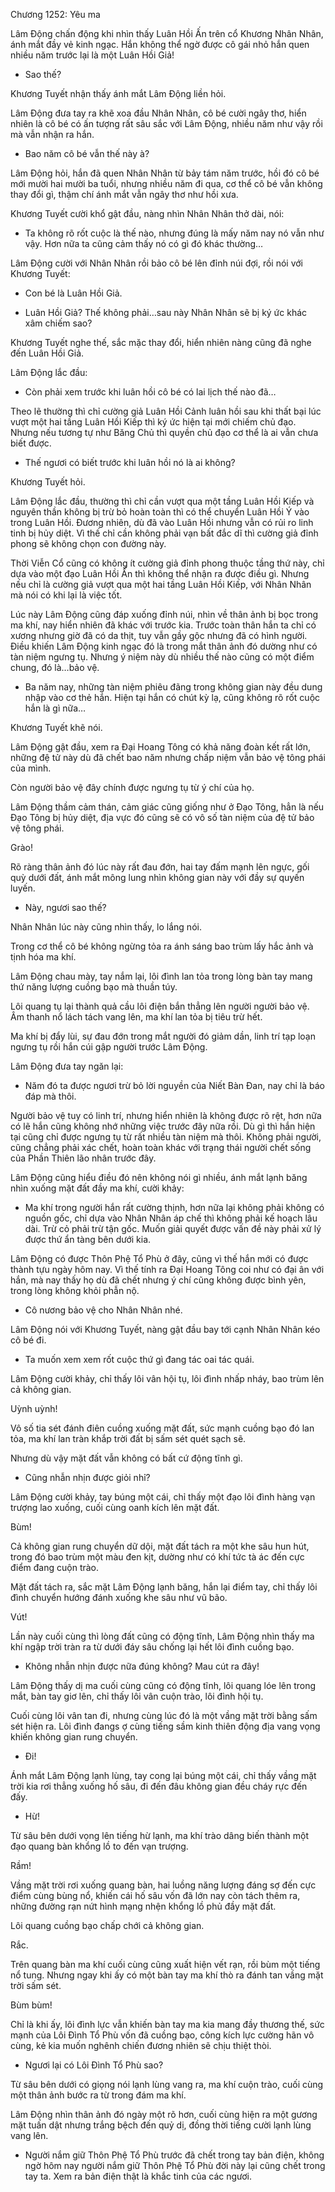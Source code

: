 




Chương 1252: Yêu ma


Lâm Động chấn động khi nhìn thấy Luân Hồi Ấn trên cổ Khương Nhân Nhân, ánh mắt đầy vẻ kinh ngạc. Hắn không thể ngờ được cô gái nhỏ hắn quen nhiều năm trước lại là một Luân Hồi Giả!

- Sao thế?

Khương Tuyết nhận thấy ánh mắt Lâm Động liền hỏi.

Lâm Động đưa tay ra khẽ xoa đầu Nhân Nhân, cô bé cười ngây thơ, hiển nhiên là cô bé có ấn tượng rất sâu sắc với Lâm Động, nhiều năm như vậy rồi mà vẫn nhận ra hắn.

- Bao năm cô bé vẫn thế này à?

Lâm Động hỏi, hắn đã quen Nhân Nhân từ bảy tám năm trước, hồi đó cô bé mới mười hai mười ba tuổi, nhưng nhiều năm đi qua, cơ thể cô bé vẫn không thay đổi gì, thậm chí ánh mắt vẫn ngây thơ như hồi xưa.

Khương Tuyết cười khổ gật đầu, nàng nhìn Nhân Nhân thở dài, nói:

- Ta không rõ rốt cuộc là thế nào, nhưng đúng là mấy năm nay nó vẫn như vậy. Hơn nữa ta cũng cảm thấy nó có gì đó khác thường…

Lâm Động cười với Nhân Nhân rồi bảo cô bé lên đỉnh núi đợi, rồi nói với Khương Tuyết:

- Con bé là Luân Hồi Giả.

- Luân Hồi Giả? Thế không phải…sau này Nhân Nhân sẽ bị ký ức khác xâm chiếm sao?

Khương Tuyết nghe thế, sắc mặc thay đổi, hiển nhiên nàng cũng đã nghe đến Luân Hồi Giả.

Lâm Động lắc đầu:

- Còn phải xem trước khi luân hồi cô bé có lai lịch thế nào đã…

Theo lẽ thường thì chỉ cường giả Luân Hồi Cảnh luân hồi sau khi thất bại lúc vượt một hai tầng Luân Hồi Kiếp thì ký ức hiện tại mới chiếm chủ đạo. Nhưng nếu tương tự như Băng Chủ thì quyền chủ đạo cơ thể là ai vẫn chưa biết được.

- Thế ngươi có biết trước khi luân hồi nó là ai không?

Khương Tuyết hỏi.

Lâm Động lắc đầu, thường thì chỉ cần vượt qua một tầng Luân Hồi Kiếp và nguyên thần không bị trừ bỏ hoàn toàn thì có thể chuyển Luân Hồi Ý vào trong Luân Hồi. Đương nhiên, dù đã vào Luân Hồi nhưng vẫn có rủi ro linh tinh bị hủy diệt. Vì thế chỉ cần không phải vạn bất đắc dĩ thì cường giả đỉnh phong sẽ không chọn con đường này.

Thời Viễn Cổ cũng có không ít cường giả đỉnh phong thuộc tầng thứ này, chỉ dựa vào một đạo Luân Hồi Ấn thì không thể nhận ra được điều gì. Nhưng nếu chỉ là cường giả vượt qua một hai tầng Luân Hồi Kiếp, với Nhân Nhân mà nói có khi lại là việc tốt.

Lúc này Lâm Động cũng đáp xuống đỉnh núi, nhìn về thân ảnh bị bọc trong ma khí, nay hiển nhiên đã khác với trước kia. Trước toàn thân hắn ta chỉ có xương nhưng giờ đã có da thịt, tuy vẫn gầy gộc nhưng đã có hình người. Điều khiến Lâm Động kinh ngạc đó là trong mắt thân ảnh đó dường như có tàn niệm ngưng tụ. Nhưng ý niệm này dù nhiều thế nào cũng có một điểm chung, đó là…bảo vệ.

- Ba năm nay, những tàn niệm phiêu đãng trong không gian này đều dung nhập vào cơ thẻ hắn. Hiện tại hắn có chút kỳ lạ, cũng không rõ rốt cuộc hắn là gì nữa…

Khương Tuyết khẽ nói.

Lâm Động gật đầu, xem ra Đại Hoang Tông có khả năng đoàn kết rất lớn, những đệ tử này dù đã chết bao năm nhưng chấp niệm vẫn bảo vệ tông phái của mình.

Còn người bảo vệ đây chính được ngưng tụ từ ý chí của họ.

Lâm Động thầm cảm thán, cảm giác cũng giống như ở Đạo Tông, hẳn là nếu Đạo Tông bị hủy diệt, địa vực đó cũng sẽ có vô số tàn niệm của đệ tử bảo vệ tông phái.

Grào!

Rõ ràng thân ảnh đó lúc này rất đau đớn, hai tay đấm mạnh lên ngực, gối quỳ dưới đất, ánh mắt mông lung nhìn không gian này với đầy sự quyến luyến.

- Này, ngươi sao thế?

Nhân Nhân lúc này cũng nhìn thấy, lo lắng nói.

Trong cơ thể cô bé không ngừng tỏa ra ánh sáng bao trùm lấy hắc ảnh và tịnh hóa ma khí.

Lâm Động chau mày, tay nắm lại, lôi đình lan tỏa trong lòng bàn tay mang thứ năng lượng cuồng bạo mà thuần túy.

Lôi quang tụ lại thành quả cầu lôi điện bắn thẳng lên người người bảo vệ. Âm thanh nổ lách tách vang lên, ma khí lan tỏa bị tiêu trừ hết.

Ma khí bị đẩy lùi, sự đau đớn trong mắt người đó giảm dần, linh trí tạp loạn ngưng tụ rồi hắn cúi gập người trước Lâm Động.

Lâm Động đưa tay ngăn lại:

- Năm đó ta được ngươi trừ bỏ lời nguyền của Niết Bàn Đan, nay chỉ là báo đáp mà thôi.

Người bảo vệ tuy có linh trí, nhưng hiển nhiên là không được rõ rệt, hơn nữa có lẽ hắn cũng không nhớ những việc trước đây nữa rồi. Dù gì thì hắn hiện tại cũng chỉ được ngưng tụ từ rất nhiều tàn niệm mà thôi. Không phải người, cũng chẳng phải xác chết, hoàn toàn khác với trạng thái người chết sống của Phần Thiên lão nhân trước đây.

Lâm Động cũng hiểu điều đó nên không nói gì nhiều, ánh mắt lạnh băng nhìn xuống mặt đất đầy ma khí, cười khảy:

- Ma khí trong người hắn rất cường thịnh, hơn nữa lại không phải không có nguồn gốc, chỉ dựa vào Nhân Nhân áp chế thì không phải kế hoạch lâu dài. Trừ cỏ phải trừ tận gốc. Muốn giải quyết được vấn đề này phải xử lý được thứ ẩn tàng bên dưới kia.

Lâm Động có được Thôn Phệ Tổ Phù ở đây, cũng vì thế hắn mới có được thành tựu ngày hôm nay. Vì thế tính ra Đại Hoang Tông coi như có đại ân với hắn, mà nay thấy họ dù đã chết nhưng ý chí cũng không được bình yên, trong lòng không khỏi phẫn nộ.

- Cô nương bảo vệ cho Nhân Nhân nhé.

Lâm Động nói với Khương Tuyết, nàng gật đầu bay tới cạnh Nhân Nhân kéo cô bé đi.

- Ta muốn xem xem rốt cuộc thứ gì đang tác oai tác quái.

Lâm Động cười khảy, chỉ thấy lôi vân hội tụ, lôi đình nhấp nháy, bao trùm lên cả không gian.

Uỳnh uỳnh!

Vô số tia sét đánh điên cuồng xuống mặt đất, sức mạnh cuồng bạo đó lan tỏa, ma khí lan tràn khắp trời đất bị sấm sét quét sạch sẽ.

Nhưng dù vậy mặt đất vẫn không có bất cứ động tĩnh gì.

- Cũng nhẫn nhịn được giỏi nhỉ?

Lâm Động cười khảy, tay búng một cái, chỉ thấy một đạo lôi đình hàng vạn trượng lao xuống, cuối cùng oanh kích lên mặt đất.

Bùm!

Cả không gian rung chuyển dữ dội, mặt đất tách ra một khe sâu hun hút, trong đó bao trùm một màu đen kịt, dường như có khí tức tà ác đến cực điểm đang cuộn trào.

Mặt đất tách ra, sắc mặt Lâm Động lạnh băng, hắn lại điểm tay, chỉ thấy lôi đình chuyển hướng đánh xuống khe sâu như vũ bão.

Vút!

Lần này cuối cùng thì lòng đất cũng có động tĩnh, Lâm Động nhìn thấy ma khí ngập trời tràn ra từ dưới đáy sâu chống lại hết lôi đình cuồng bạo.

- Không nhẫn nhịn được nữa đúng không? Mau cút ra đây!

Lâm Động thấy dị ma cuối cùng cũng có động tĩnh, lôi quang lóe lên trong mắt, bàn tay giơ lên, chỉ thấy lôi vân cuộn trào, lôi đình hội tụ.

Cuối cùng lôi vân tan đi, nhưng cùng lúc đó là một vầng mặt trời bằng sấm sét hiện ra. Lôi đình đangs ợ cùng tiếng sầm kinh thiên động địa vang vọng khiến không gian rung chuyển.

- Đi!

Ánh mắt Lâm Động lạnh lùng, tay cong lại búng một cái, chỉ thấy vầng mặt trời kia rơi thẳng xuống hố sâu, đi đến đâu không gian đều cháy rực đến đấy.

- Hừ!

Từ sâu bên dưới vọng lên tiếng hừ lạnh, ma khí trào dâng biến thành một đạo quang bàn khổng lồ to đến vạn trượng.

Rầm!

Vầng mặt trời rơi xuống quang bàn, hai luồng năng lượng đáng sợ đến cực điểm cùng bùng nổ, khiến cái hố sâu vốn đã lớn nay còn tách thêm ra, những đường rạn nứt hình mạng nhện khổng lồ phủ đầy mặt đất.

Lôi quang cuồng bạo chấp chới cả không gian.

Rắc.

Trên quang bàn ma khí cuối cùng cũng xuất hiện vết rạn, rồi bùm một tiếng nổ tung. Nhưng ngay khi ấy có một bàn tay ma khí thò ra đánh tan vầng mặt trời sấm sét.

Bùm bùm!

Chỉ là khi ấy, lôi đình lực vẫn khiến bàn tay ma kia mang đầy thương thế, sức mạnh của Lôi Đình Tổ Phù vốn đã cuồng bạo, công kích lực cường hãn vô cùng, kẻ kia muốn nghênh chiến đương nhiên sẽ chịu thiệt thòi.

- Ngươi lại có Lôi Đình Tổ Phù sao?

Từ sâu bên dưới có giọng nói lạnh lùng vang ra, ma khí cuộn trào, cuối cùng một thân ảnh bước ra từ trong đám ma khí.

Lâm Động nhìn thân ảnh đó ngày một rõ hơn, cuối cùng hiện ra một gương mặt tuấn dật nhưng trắng bệch đến quỷ dị, đồng thời tiếng cười lạnh lùng vang lên.

- Người nắm giữ Thôn Phệ Tổ Phù trước đã chết trong tay bản điện, không ngờ hôm nay người nắm giữ Thôn Phệ Tổ Phù đời này lại cũng chết trong tay ta. Xem ra bản điện thật là khắc tinh của các ngươi.




